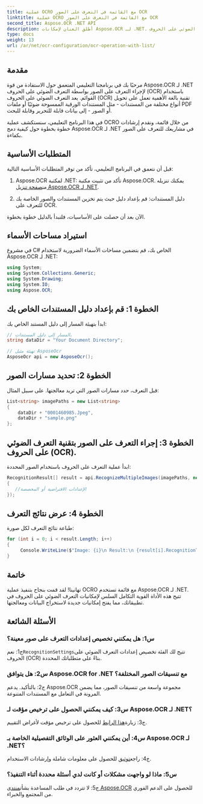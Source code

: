 ```yaml
---
title: عملية OCRO مع القائمة في التعرف على الصور OCR
linktitle: عملية OCRO مع القائمة في التعرف على الصور OCR
second_title: Aspose.OCR .NET API
description: أطلق العنان لإمكانات Aspose.OCR لـ .NET. قم بإجراء التعرف على الصور بتقنية التعرف الضوئي على الحروف (OCR) بسهولة باستخدام القوائم. تعزيز الإنتاجية واستخراج البيانات في تطبيقاتك.
type: docs
weight: 13
url: /ar/net/ocr-configuration/ocr-operation-with-list/
---
```

## مقدمة

مرحبًا بك في برنامجنا التعليمي المتعمق حول الاستفادة من قوة Aspose.OCR لـ .NET لإجراء التعرف على الصور بواسطة التعرف الضوئي على الحروف (OCR) باستخدام القوائم. يعد التعرف الضوئي على الحروف (OCR) تقنية بالغة الأهمية تعمل على تحويل أنواع مختلفة من المستندات - مثل المستندات الورقية الممسوحة ضوئيًا أو ملفات PDF أو الصور - إلى بيانات قابلة للتحرير وقابلة للبحث.

في هذا البرنامج التعليمي، سنستكشف عملية OCRO من خلال قائمة، ونقدم إرشادات خطوة بخطوة حول كيفية دمج Aspose.OCR لـ .NET في مشاريعك للتعرف على الصور بكفاءة.

## المتطلبات الأساسية

قبل أن نتعمق في البرنامج التعليمي، تأكد من توفر المتطلبات الأساسية التالية:

1.  Aspose.OCR لمكتبة .NET: تأكد من تثبيت مكتبة Aspose.OCR. يمكنك تنزيله من[صفحة تنزيل Aspose.OCR لـ .NET](https://releases.aspose.com/ocr/net/).

2. دليل المستندات: قم بإعداد دليل حيث يتم تخزين المستندات والصور الخاصة بك للتعرف على OCR.

الآن بعد أن حصلت على الأساسيات، فلنبدأ بالدليل خطوة بخطوة.

## استيراد مساحات الأسماء

في مشروع C# الخاص بك، قم بتضمين مساحات الأسماء الضرورية لاستخدام Aspose.OCR لـ .NET:

```csharp
using System;
using System.Collections.Generic;
using System.Drawing;
using System.IO;
using Aspose.OCR;
```

## الخطوة 1: قم بإعداد دليل المستندات الخاص بك

ابدأ بتهيئة المسار إلى دليل المستند الخاص بك:
```csharp
// المسار إلى دليل المستندات.
string dataDir = "Your Document Directory";

// تهيئة مثيل AsposeOcr
AsposeOcr api = new AsposeOcr();
```

## الخطوة 2: تحديد مسارات الصور

قبل التعرف، حدد مسارات الصور التي تريد معالجتها. على سبيل المثال:

```csharp
List<string> imagePaths = new List<string>
{
    dataDir + "0001460985.Jpeg",
    dataDir + "sample.png"
};
```

## الخطوة 3: إجراء التعرف على الصور بتقنية التعرف الضوئي على الحروف (OCR).

ابدأ عملية التعرف على الحروف باستخدام الصور المحددة:

```csharp
RecognitionResult[] result = api.RecognizeMultipleImages(imagePaths, new RecognitionSettings
{
   //الإعدادات الافتراضية أو المخصصة
});
```

## الخطوة 4: عرض نتائج التعرف

طباعة نتائج التعرف لكل صورة:

```csharp
for (int i = 0; i < result.Length; i++)
{
	 Console.WriteLine($"Image: {i}\n Result:\n {result[i].RecognitionText}");
}
```

## خاتمة

تهانينا! لقد قمت بنجاح بتنفيذ عملية OCRO مع قائمة تستخدم Aspose.OCR لـ .NET. تتيح هذه الأداة القوية التكامل السلس لإمكانيات التعرف الضوئي على الحروف في تطبيقاتك، مما يفتح إمكانيات جديدة لاستخراج البيانات ومعالجتها.

## الأسئلة الشائعة

### س1: هل يمكنني تخصيص إعدادات التعرف على صور معينة؟

 ج1: نعم`RecognitionSettings`تتيح لك الفئة تخصيص إعدادات التعرف الضوئي على الحروف (OCR) بناءً على متطلباتك المحددة.

### س2: هل يتوافق Aspose.OCR for .NET مع تنسيقات الصور المختلفة؟

ج2: بالتأكيد. يدعم Aspose.OCR مجموعة واسعة من تنسيقات الصور، مما يضمن المرونة في التعامل مع المستندات المتنوعة.

### س3: كيف يمكنني الحصول على ترخيص مؤقت لـ Aspose.OCR لـ .NET؟

 ج3: زيارة[هذا الرابط](https://purchase.aspose.com/temporary-license/) للحصول على ترخيص مؤقت لأغراض التقييم.

### س4: أين يمكنني العثور على الوثائق التفصيلية الخاصة بـ Aspose.OCR لـ .NET؟

 ج4: راجع[توثيق](https://reference.aspose.com/ocr/net/) للحصول على معلومات شاملة وإرشادات الاستخدام.

### س5: ماذا لو واجهت مشكلات أو كانت لدي أسئلة محددة أثناء التنفيذ؟

 ج5: لا تتردد في طلب المساعدة بشأن[منتدى Aspose.OCR](https://forum.aspose.com/c/ocr/16) للحصول على الدعم الفوري من المجتمع والخبراء.
